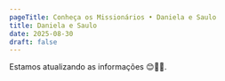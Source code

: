 ```yaml
---
pageTitle: Conheça os Missionários • Daniela e Saulo
title: Daniela e Saulo
date: 2025-08-30
draft: false
---
```

Estamos atualizando as informações 😊🙏🏽.

